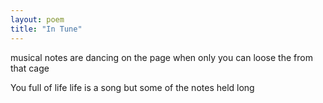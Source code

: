 ```yaml
---
layout: poem
title: "In Tune"
---
```


musical notes
are dancing on the page
when only you
can loose the
from that cage

You full of life
life is a song
but some of the notes
held long
